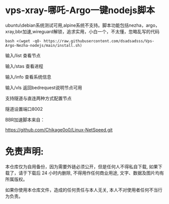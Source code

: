 # vps-xray-哪吒-Argo一键nodejs脚本

ubuntu\debian系统测试可用,alpine系统不支持。脚本功能包括nezha，argo，xray,bbr加速,wireguard解锁，追求实用，小白一个，不太懂，忽略乱写的代码

```
bash <(wget -qO- https://raw.githubusercontent.com/dsadsadsss/Vps-Argo-Nezha-nodejs/main/install.sh)
```

输入/list 查看节点

输入/stas 查看进程

输入/info 查看系统信息

输入/vls 返回bedrequest说明节点可用

支持隧道与直连两种方式配置节点

隧道设置端口8002


BBR加速脚本来自：

https://github.com/Chikage0o0/Linux-NetSpeed.git

# 免责声明:

本仓库仅为自用备份，因为需要外链必须公开，但是任何人不得私自下载, 如果下载了，请于下载后 24 小时内删除, 不得用作任何商业用途, 文字、数据及图片均有所属版权。 

如果你使用本仓库文件，造成的任何责任与本人无关, 本人不对使用者任何不当行为负责。
